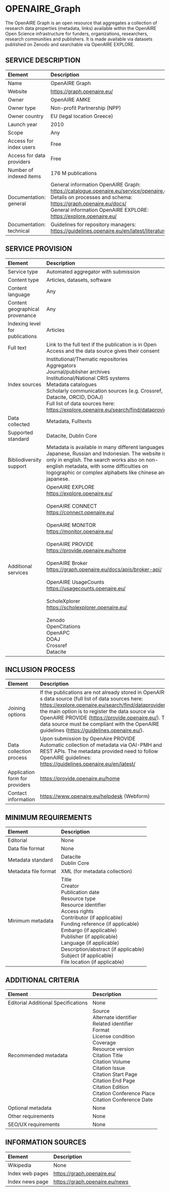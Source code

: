 # OPENAIRE_Graph

The OpenAIRE Graph is an open resource that aggregates a collection of research data properties (metadata, links) available within the OpenAIRE Open Science infrastructure for funders, organizations, researchers, research communities and publishers. It is made available via datasets published on Zenodo and searchable via OpenAIRE EXPLORE.


## SERVICE DESCRIPTION

| Element | Description |
| :- | :- |
| Name | OpenAIRE Graph |
| Website | https://graph.openaire.eu/ |
| Owner | OpenAIRE AMKE |
| Owner type | Non-profit Partnership (NPP) |
| Owner country | EU (legal location Greece) |
| Launch year | 2010 |
| Scope | Any |
| Access for index users | Free |
| Access for data providers | Free |
| Number of indexed items | 176 M publications |
| Documentation: general | General information OpenAIRE Graph: <br>https://catalogue.openaire.eu/service/openaire.graph/overview  <br>Details on processes and schema: <br>https://graph.openaire.eu/docs/ <br>General information OpenAIRE EXPLORE: <br>https://explore.openaire.eu/  |
| Documentation: technical | Guidelines for repository managers: <br>https://guidelines.openaire.eu/en/latest/literature/index.html   |

## SERVICE PROVISION

| Element | Description |
| :- | :- |
| Service type | Automated aggregator with submission |
| Content type | Articles, datasets, software |
| Content language | Any |
| Content geographical provenance | Any |
| Indexing level for publications | Articles |
| Full text | Link to the full text if the publication is in Open Access and the data source gives their consent |
| Index sources | Institutional/Thematic repositories<br>Aggregators<br>Journal/publisher archives<br>Institutional/National CRIS systems<br>Metadata catalogues<br>Scholarly communication sources (e.g. Crossref, Datacite, ORCID, DOAJ)<br>Full list of data sources here:<br>https://explore.openaire.eu/search/find/dataproviders |
| Data collected | Metadata, Fulltexts |
| Supported standard | Datacite, Dublin Core |
| Bibliodiversity support | Metadata is available in many different languages like Japanese, Russian and Indonesian. The website is only in english. The search works also on non-english metadata, with some difficulties on logographic or complex alphabets like chinese and japanese. |
| Additional services | OpenAIRE EXPLORE<br>https://explore.openaire.eu/<br><br>OpenAIRE CONNECT<br>https://connect.openaire.eu/<br><br>OpenAIRE MONITOR<br>https://monitor.openaire.eu/<br><br>OpenAIRE PROVIDE<br>https://provide.openaire.eu/home<br><br>OpenAIRE Broker<br>https://graph.openaire.eu/docs/apis/broker-api/<br><br>OpenAIRE UsageCounts<br>https://usagecounts.openaire.eu/<br><br>ScholeXplorer<br>https://scholexplorer.openaire.eu/<br><br>Zenodo<br>OpenCitations<br>OpenAPC<br>DOAJ<br>Crossref<br>Datacite |

## INCLUSION PROCESS

| Element | Description |
| :- | :- |
| Joining options | If the publications are not already stored in OpenAIRE?s data source (full list of data sources here: https://explore.openaire.eu/search/find/dataproviders), the main option is to register the data source via OpenAIRE PROVIDE (https://provide.openaire.eu/). The data source must be compliant with the OpenAIRE guidelines (https://guidelines.openaire.eu/). |
| Data collection process | Upon submission by OpenAire PROVIDE<br>Automatic collection of metadata via OAI-PMH and REST APIs. The metadata provided need to follow OpenAIRE guidelines: https://guidelines.openaire.eu/en/latest/ |
| Application form for providers | https://provide.openaire.eu/home |
| Contact information | https://www.openaire.eu/helpdesk (Webform) |

## MINIMUM REQUIREMENTS

| Element | Description |
| :- | :- |
| Editorial | None |
| Data file format | None |
| Metadata standard | Datacite<br>Dublin Core |
| Metadata file format | XML (for metadata collection) |
| Minimum metadata | Title<br>Creator<br>Publication date<br>Resource type<br>Resource identifier<br>Access rights<br>Contributor (if applicable)<br>Funding reference (if applicable)<br>Embargo (if applicable)<br>Publisher (if applicable)<br>Language (if applicable)<br>Description/abstract (if applicable)<br>Subject (if applicable)<br>File location (if applicable) |

## ADDITIONAL CRITERIA

| Element | Description |
| :- | :- |
| Editorial Additional Specifications | None |
| Recommended metadata | Source<br>Alternate identifier<br>Related identifier<br>Format<br>License condition <br>Coverage<br>Resource version<br>Citation Title<br>Citation Volume           <br>Citation Issue           <br>Citation Start Page          <br>Citation End Page           <br>Citation Edition           <br>Citation Conference Place          <br>Citation Conference Date |
| Optional metadata | None |
| Other requirements | None |
| SEO/UX requirements | None |

## INFORMATION SOURCES

| Element | Description |
| :- | :- |
| Wikipedia | None |
| Index web pages | https://graph.openaire.eu/ |
| Index news page | https://graph.openaire.eu/news |